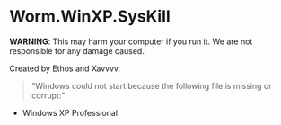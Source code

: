 # Worm.WinXP.SysKill
**WARNING**:
This may harm your computer if you run it. We are not responsible for any damage caused.

Created by Ethos and Xavvvv.

> "Windows could not start because the following file is missing or corrupt:"
- Windows XP Professional
